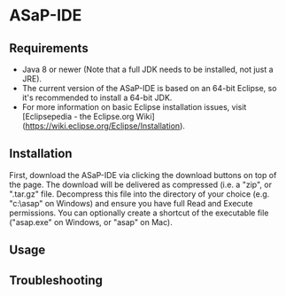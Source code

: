 # ASaP-IDE



## Requirements
 - Java 8 or newer (Note that a full JDK needs to be installed, not just a JRE).
 - The current version of the ASaP-IDE is based on an 64-bit Eclipse, so it's recommended to install a 64-bit JDK.
 - For more information on basic Eclipse installation issues, visit [Eclipsepedia - the Eclipse.org Wiki] (https://wiki.eclipse.org/Eclipse/Installation). 

## Installation

First, download the ASaP-IDE via clicking the download buttons on top of the page. The download will be delivered as compressed (i.e. a "zip", or ".tar.gz" file. Decompress this file into the directory of your choice (e.g. "c:\asap" on Windows) and ensure you have full Read and Execute permissions. You can optionally create a shortcut of the executable file ("asap.exe" on Windows, or "asap" on Mac).

## Usage

## Troubleshooting


